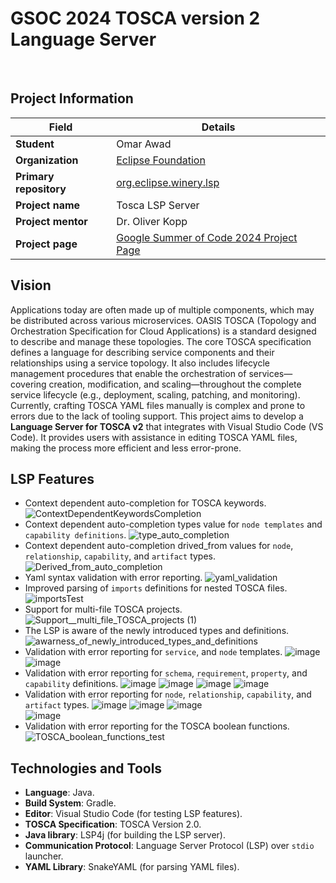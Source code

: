 # GSOC 2024 TOSCA version 2 Language Server
<br>

##  Project Information

| **Field**              | **Details**                                                      |
|------------------------|------------------------------------------------------------------|
| **Student**            | Omar Awad                                                        |
| **Organization**       | [Eclipse Foundation](https://www.eclipse.org/org/foundation/)                                               |
| **Primary repository**  | [org.eclipse.winery.lsp](https://github.com/omarawd7/winery/tree/lsp/org.eclipse.winery.lsp)             |
| **Project name**       | Tosca LSP Server                                                 |
| **Project mentor**    | Dr. Oliver Kopp                                        |
| **Project page**       | [Google Summer of Code 2024 Project Page](https://summerofcode.withgoogle.com/myprojects/details/56o5Fdkj)  |


## Vision

Applications today are often made up of multiple components, which may be distributed across various microservices.
OASIS TOSCA (Topology and Orchestration Specification for Cloud Applications) is a standard designed to describe and manage these topologies.
The core TOSCA specification defines a language for describing service components and their relationships using a service topology.
It also includes lifecycle management procedures that enable the orchestration of services—covering creation, modification, and scaling—throughout the complete service lifecycle (e.g., deployment, scaling, patching, and monitoring).
Currently, crafting TOSCA YAML files manually is complex and prone to errors due to the lack of tooling support.
This project aims to develop a **Language Server for TOSCA v2** that integrates with Visual Studio Code (VS Code).
It provides users with assistance in editing TOSCA YAML files, making the process more efficient and less error-prone.

 ## LSP Features
 
  - Context dependent auto-completion for TOSCA keywords.
![ContextDependentKeywordsCompletion](https://github.com/user-attachments/assets/21e4c19d-32d2-400d-9207-106c01289803)
  - Context dependent auto-completion types value for `node templates` and `capability definitions`.
![type_auto_completion](https://github.com/user-attachments/assets/5235a4f1-0a50-49ba-832a-44f64f874304)
  - Context dependent auto-completion drived_from values for `node`, `relationship`, `capability`, and `artifact` types.
![Derived_from_auto_completion](https://github.com/user-attachments/assets/cc1e555a-33d0-448f-8cbc-782419972a23)
  - Yaml syntax validation with error reporting.
![yaml_validation](https://github.com/user-attachments/assets/f24587a2-84b0-45a5-abc9-8d463a96cea0)
  - Improved parsing of `imports` definitions for nested TOSCA files.
![importsTest](https://github.com/user-attachments/assets/cf4f7681-0463-4142-889e-2f1566bbe1d9)
  - Support for multi-file TOSCA projects.
![Support__multi_file_TOSCA_projects (1)](https://github.com/user-attachments/assets/8669f603-538b-48bd-bcc2-3b8eca36beb5)
  - The LSP is aware of the newly introduced types and definitions.
![awarness_of_newly_introduced_types_and_definitions](https://github.com/user-attachments/assets/7faa3572-0e6a-4a97-a1db-8d13fb52e818)
  - Validation with error reporting for `service`, and `node` templates.
![image](https://github.com/user-attachments/assets/7580ad15-fcee-40e4-a328-e80732e31b21)
![image](https://github.com/user-attachments/assets/d49bb148-b2c3-46b3-97a4-1273a8b75a91)
  - Validation with error reporting for `schema`, `requirement`, `property`, and `capability` definitions.
![image](https://github.com/user-attachments/assets/43c19f26-8996-494d-b383-7f90668125e9)
![image](https://github.com/user-attachments/assets/a67fba8a-caff-49a3-8dd5-4a0568973015)
![image](https://github.com/user-attachments/assets/c1faad9d-fd93-4f68-a674-3f266a94d4a1)
![image](https://github.com/user-attachments/assets/e74f53d1-df61-47ea-bfc3-42b5b34ae215)
  - Validation with error reporting for `node`, `relationship`, `capability`, and `artifact` types.
![image](https://github.com/user-attachments/assets/6fca6960-1df7-4957-995e-50c4038700f1)
![image](https://github.com/user-attachments/assets/94378602-20c6-42a5-a788-cdbc81b75069)
![image](https://github.com/user-attachments/assets/42452cab-0c62-4e66-8659-82fa822ab192)    
![image](https://github.com/user-attachments/assets/4ba86af7-f7f9-4704-a10f-5ab7c3f69e0d)
  - Validation with error reporting for the TOSCA boolean functions.
![TOSCA_boolean_functions_test](https://github.com/user-attachments/assets/dc88bbc5-837c-49db-a727-bbc605065f7d)

## Technologies and Tools

- **Language**: Java.
- **Build System**: Gradle.
- **Editor**: Visual Studio Code (for testing LSP features).
- **TOSCA Specification**: TOSCA Version 2.0.
- **Java library**: LSP4j (for building the LSP server).
- **Communication Protocol**: Language Server Protocol (LSP) over `stdio` launcher.
- **YAML Library**: SnakeYAML (for parsing YAML files).
